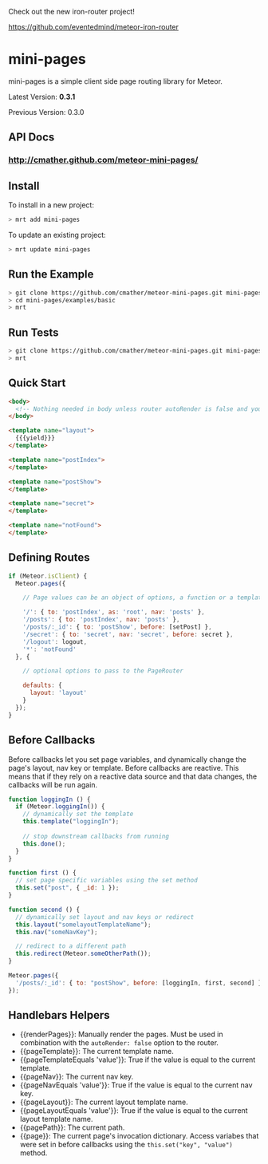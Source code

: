Check out the new iron-router project!

https://github.com/eventedmind/meteor-iron-router

mini-pages
===============

mini-pages is a simple client side page routing library for Meteor.

Latest Version: **0.3.1**

Previous Version: 0.3.0

## API Docs
### http://cmather.github.com/meteor-mini-pages/

## Install

To install in a new project:
```bash
> mrt add mini-pages
```

To update an existing project:
```bash
> mrt update mini-pages
```

## Run the Example
```bash
> git clone https://github.com/cmather/meteor-mini-pages.git mini-pages
> cd mini-pages/examples/basic
> mrt
```

## Run Tests
```bash
> git clone https://github.com/cmather/meteor-mini-pages.git mini-pages
> mrt
```

## Quick Start

```html
<body>
  <!-- Nothing needed in body unless router autoRender is false and you manually use renderPages helper --->
</body>

<template name="layout">
  {{{yield}}}
</template>

<template name="postIndex">
</template>

<template name="postShow">
</template>

<template name="secret">
</template>

<template name="notFound">
</template>

```

## Defining Routes

```javascript
if (Meteor.isClient) {
  Meteor.pages({

    // Page values can be an object of options, a function or a template name string

    '/': { to: 'postIndex', as: 'root', nav: 'posts' },
    '/posts': { to: 'postIndex', nav: 'posts' },
    '/posts/:_id': { to: 'postShow', before: [setPost] },
    '/secret': { to: 'secret', nav: 'secret', before: secret },
    '/logout': logout,
    '*': 'notFound'
  }, {

    // optional options to pass to the PageRouter

    defaults: {
      layout: 'layout'
    }
  });
}
```

## Before Callbacks

Before callbacks let you set page variables, and dynamically change the page's layout, nav key or template. Before callbacks are reactive. This means that if they rely on a reactive data source and that data changes, the callbacks will be run again.

```javascript
function loggingIn () {
  if (Meteor.loggingIn()) {
    // dynamically set the template
    this.template("loggingIn");
    
    // stop downstream callbacks from running
    this.done();
  }
}

function first () {
  // set page specific variables using the set method
  this.set("post", { _id: 1 });
}

function second () {
  // dynamically set layout and nav keys or redirect
  this.layout("somelayoutTemplateName");
  this.nav("someNavKey");

  // redirect to a different path
  this.redirect(Meteor.someOtherPath());
}

Meteor.pages({
  '/posts/:_id': { to: "postShow", before: [loggingIn, first, second] }
});
```

## Handlebars Helpers

* {{renderPages}}: Manually render the pages. Must be used in combination with the `autoRender: false` option to the router.
* {{pageTemplate}}: The current template name.
* {{pageTemplateEquals 'value'}}: True if the value is equal to the current template.
* {{pageNav}}: The current nav key.
* {{pageNavEquals 'value'}}: True if the value is equal to the current nav key.
* {{pageLayout}}: The current layout template name.
* {{pageLayoutEquals 'value'}}: True if the value is equal to the current layout template name.
* {{pagePath}}: The current path.
* {{page}}: The current page's invocation dictionary. Access variabes that were set in before callbacks using the `this.set("key", "value")` method.
